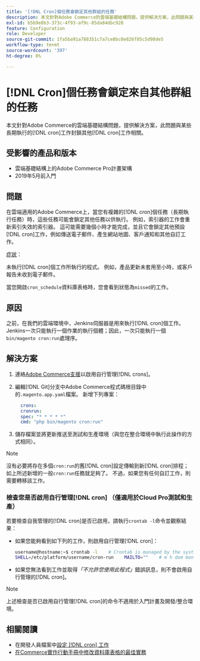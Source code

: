 ```yaml
---
title: '[!DNL Cron]個任務會鎖定其他群組的任務'
description: 本文針對Adobe Commerce的雲端基礎結構問題，提供解決方案，此問題與某些長期執行的 [!DNL cron] 工作封鎖其他 [!DNL cron] 工作有關。
exl-id: b5b9e8b3-373c-4f93-af9c-85da84dbc928
feature: Configuration
role: Developer
source-git-commit: 1fa5ba91a788351c7a7ce8bc0e826f05c5d98de5
workflow-type: tm+mt
source-wordcount: '397'
ht-degree: 0%

---
```


# [!DNL Cron]個任務會鎖定來自其他群組的任務

本文針對Adobe Commerce的雲端基礎結構問題，提供解決方案，此問題與某些長期執行的[!DNL cron]工作封鎖其他[!DNL cron]工作相關。

## 受影響的產品和版本

* 雲端基礎結構上的Adobe Commerce Pro計畫架構
* 2019年5月前入門

## 問題

在雲端適用的Adobe Commerce上，當您有複雜的[!DNL cron]個任務（長期執行任務）時，這些任務可能會鎖定其他任務以供執行。 例如，索引器的工作會重新索引失效的索引器。 這可能需要幾個小時才能完成，並且它會鎖定其他預設[!DNL cron]工作，例如傳送電子郵件、產生網站地圖、客戶通知和其他自訂工作。

<u>症狀</u>：

未執行[!DNL cron]個工作所執行的程式。 例如，產品更新未套用至小時，或客戶報告未收到電子郵件。

當您開啟`cron_schedule`資料庫表格時，您會看到狀態為`missed`的工作。

## 原因

之前，在我們的雲端環境中，Jenkins伺服器是用來執行[!DNL cron]個工作。 Jenkins一次只能執行一個作業的執行個體；因此，一次只能執行一個`bin/magento cron:run`處理序。

## 解決方案

1. 連絡[Adobe Commerce支援](/help/help-center-guide/help-center/magento-help-center-user-guide.md#submit-ticket)以啟用自行管理[!DNL crons]。
1. 編輯[!DNL Git]分支中Adobe Commerce程式碼根目錄中的`.magento.app.yaml`檔案。 新增下列專案：

   ```yaml
     crons:
     cronrun:
     spec: "* * * * *"
     cmd: "php bin/magento cron:run"
   ```

1. 儲存檔案並將更新推送至測試和生產環境（與您在整合環境中執行此操作的方式相同）。

>[!NOTE]
>
>沒有必要將存在多個`cron:run`的舊[!DNL cron]設定傳輸到新[!DNL cron]排程；如上所述新增的一般`cron:run`任務就足夠了。 不過，如果您有任何自訂工作，則需要轉移該工作。

### 檢查您是否啟用自行管理[!DNL cron] （僅適用於Cloud Pro測試和生產）

若要檢查自我管理的[!DNL cron]是否已啟用，請執行`crontab -l`命令並觀察結果：

* 如果您能夠看到如下列的工作，則啟用自行管理[!DNL cron]：

  ```bash
  username@hostname:~$ crontab -l    # Crontab is managed by the system, attempts to edit it directly will fail.
  SHELL=/etc/platform/username/cron-run    MAILTO=""    # m h dom mon dow job_name    * * * * * cronrun
  ```

* 如果您無法看到工作並取得&#x200B;*「不允許您使用此程式」*&#x200B;錯誤訊息，則不會啟用自行管理的[!DNL cron]。

>[!NOTE]
>
>上述檢查是否已啟用自行管理[!DNL cron]的命令不適用於入門計畫及開發/整合環境。

## 相關閱讀

* 在開發人員檔案中[設定 [!DNL cron] 工作](https://experienceleague.adobe.com/en/docs/commerce-operations/configuration-guide/cli/configure-cron-jobs)
* [在Commerce實作行動手冊中修改資料庫表格的最佳實務](https://experienceleague.adobe.com/en/docs/commerce-operations/implementation-playbook/best-practices/development/modifying-core-and-third-party-tables#why-adobe-recommends-avoiding-modifications)
